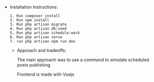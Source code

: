 - Installation Instructions:

      1. Run composer install
      2. Run npm install
      3. Run php artisan migrate
      4. Run php artisan db:seed
      5. Run php artisan schedule:work
      6. Run php artisan serve
      7. run php artisan npm run dev

  - Approach and tradeoffs:

    The main approach was to use a command to simulate scheduled posts publishing

    Frontend is made with Vuejs
